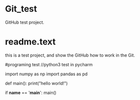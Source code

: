 # Git_test
GitHub test project.
# readme.text
this is a test project, and show the GitHub how to work in the Git.

#programing test
//python3 test in pycharm

import numpy as np
import pandas as pd

def main():
 print("hello world!")


if __name__ == '__main__':
    main()
